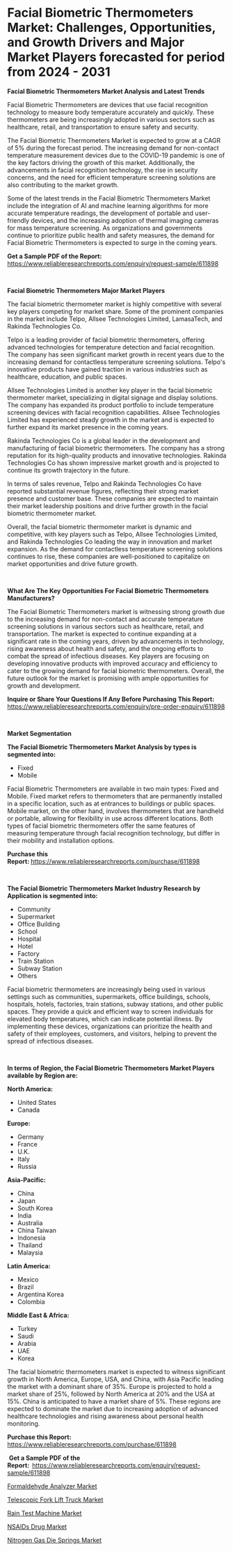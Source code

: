 <p><h1>Facial Biometric Thermometers Market: Challenges, Opportunities, and Growth Drivers and Major Market Players forecasted for period from 2024 - 2031</h1></p><p><strong>Facial Biometric Thermometers Market Analysis and Latest Trends</strong></p>
<p><p>Facial Biometric Thermometers are devices that use facial recognition technology to measure body temperature accurately and quickly. These thermometers are being increasingly adopted in various sectors such as healthcare, retail, and transportation to ensure safety and security.</p><p>The Facial Biometric Thermometers Market is expected to grow at a CAGR of 5% during the forecast period. The increasing demand for non-contact temperature measurement devices due to the COVID-19 pandemic is one of the key factors driving the growth of this market. Additionally, the advancements in facial recognition technology, the rise in security concerns, and the need for efficient temperature screening solutions are also contributing to the market growth.</p><p>Some of the latest trends in the Facial Biometric Thermometers Market include the integration of AI and machine learning algorithms for more accurate temperature readings, the development of portable and user-friendly devices, and the increasing adoption of thermal imaging cameras for mass temperature screening. As organizations and governments continue to prioritize public health and safety measures, the demand for Facial Biometric Thermometers is expected to surge in the coming years.</p></p>
<p><strong>Get a Sample PDF of the Report:&nbsp;</strong> <a href="https://www.reliableresearchreports.com/enquiry/request-sample/611898">https://www.reliableresearchreports.com/enquiry/request-sample/611898</a></p>
<p>&nbsp;</p>
<p><strong>Facial Biometric Thermometers Major Market Players</strong></p>
<p><p>The facial biometric thermometer market is highly competitive with several key players competing for market share. Some of the prominent companies in the market include Telpo, Allsee Technologies Limited, LamasaTech, and Rakinda Technologies Co.</p><p>Telpo is a leading provider of facial biometric thermometers, offering advanced technologies for temperature detection and facial recognition. The company has seen significant market growth in recent years due to the increasing demand for contactless temperature screening solutions. Telpo's innovative products have gained traction in various industries such as healthcare, education, and public spaces.</p><p>Allsee Technologies Limited is another key player in the facial biometric thermometer market, specializing in digital signage and display solutions. The company has expanded its product portfolio to include temperature screening devices with facial recognition capabilities. Allsee Technologies Limited has experienced steady growth in the market and is expected to further expand its market presence in the coming years.</p><p>Rakinda Technologies Co is a global leader in the development and manufacturing of facial biometric thermometers. The company has a strong reputation for its high-quality products and innovative technologies. Rakinda Technologies Co has shown impressive market growth and is projected to continue its growth trajectory in the future.</p><p>In terms of sales revenue, Telpo and Rakinda Technologies Co have reported substantial revenue figures, reflecting their strong market presence and customer base. These companies are expected to maintain their market leadership positions and drive further growth in the facial biometric thermometer market.</p><p>Overall, the facial biometric thermometer market is dynamic and competitive, with key players such as Telpo, Allsee Technologies Limited, and Rakinda Technologies Co leading the way in innovation and market expansion. As the demand for contactless temperature screening solutions continues to rise, these companies are well-positioned to capitalize on market opportunities and drive future growth.</p></p>
<p>&nbsp;</p>
<p><strong>What Are The Key Opportunities For Facial Biometric Thermometers Manufacturers?</strong></p>
<p><p>The Facial Biometric Thermometers market is witnessing strong growth due to the increasing demand for non-contact and accurate temperature screening solutions in various sectors such as healthcare, retail, and transportation. The market is expected to continue expanding at a significant rate in the coming years, driven by advancements in technology, rising awareness about health and safety, and the ongoing efforts to combat the spread of infectious diseases. Key players are focusing on developing innovative products with improved accuracy and efficiency to cater to the growing demand for facial biometric thermometers. Overall, the future outlook for the market is promising with ample opportunities for growth and development.</p></p>
<p><strong>Inquire or Share Your Questions If Any Before Purchasing This Report:</strong> <a href="https://www.reliableresearchreports.com/enquiry/pre-order-enquiry/611898">https://www.reliableresearchreports.com/enquiry/pre-order-enquiry/611898</a></p>
<p>&nbsp;</p>
<p><strong>Market Segmentation</strong></p>
<p><strong>The Facial Biometric Thermometers Market Analysis by types is segmented into:</strong></p>
<p><ul><li>Fixed</li><li>Mobile</li></ul></p>
<p><p>Facial Biometric Thermometers are available in two main types: Fixed and Mobile. Fixed market refers to thermometers that are permanently installed in a specific location, such as at entrances to buildings or public spaces. Mobile market, on the other hand, involves thermometers that are handheld or portable, allowing for flexibility in use across different locations. Both types of facial biometric thermometers offer the same features of measuring temperature through facial recognition technology, but differ in their mobility and installation options.</p></p>
<p><strong>Purchase this Report:&nbsp;</strong><a href="https://www.reliableresearchreports.com/purchase/611898">https://www.reliableresearchreports.com/purchase/611898</a></p>
<p>&nbsp;</p>
<p><strong>The Facial Biometric Thermometers Market Industry Research by Application is segmented into:</strong></p>
<p><ul><li>Community</li><li>Supermarket</li><li>Office Building</li><li>School</li><li>Hospital</li><li>Hotel</li><li>Factory</li><li>Train Station</li><li>Subway Station</li><li>Others</li></ul></p>
<p><p>Facial biometric thermometers are increasingly being used in various settings such as communities, supermarkets, office buildings, schools, hospitals, hotels, factories, train stations, subway stations, and other public spaces. They provide a quick and efficient way to screen individuals for elevated body temperatures, which can indicate potential illness. By implementing these devices, organizations can prioritize the health and safety of their employees, customers, and visitors, helping to prevent the spread of infectious diseases.</p></p>
<p>&nbsp;</p>
<p><strong>In terms of Region, the Facial Biometric Thermometers Market Players available by Region are:</strong></p>
<p>
    <p> <strong> North America: </strong>
        <ul>
            <li>United States</li>
            <li>Canada</li>
        </ul>
        </p> 
    <p> <strong> Europe: </strong>
        <ul>
            <li>Germany</li>
            <li>France</li>
            <li>U.K.</li>
            <li>Italy</li>
            <li>Russia</li>
        </ul>
        </p> 
    <p> <strong> Asia-Pacific: </strong>
        <ul>
            <li>China</li>
            <li>Japan</li>
            <li>South Korea</li>
            <li>India</li>
            <li>Australia</li>
            <li>China Taiwan</li>
            <li>Indonesia</li>
            <li>Thailand</li>
            <li>Malaysia</li>
        </ul>
        </p> 
    <p> <strong> Latin America: </strong>
        <ul>
            <li>Mexico</li>
            <li>Brazil</li>
            <li>Argentina Korea</li>
            <li>Colombia</li>
        </ul>
        </p> 
    <p> <strong> Middle East & Africa: </strong>
        <ul>
            <li>Turkey</li>
            <li>Saudi</li>
            <li>Arabia</li>
            <li>UAE</li>
            <li>Korea</li>
        </ul>
    </p>
    </p>
<p><p>The facial biometric thermometers market is expected to witness significant growth in North America, Europe, USA, and China, with Asia Pacific leading the market with a dominant share of 35%. Europe is projected to hold a market share of 25%, followed by North America at 20% and the USA at 15%. China is anticipated to have a market share of 5%. These regions are expected to dominate the market due to increasing adoption of advanced healthcare technologies and rising awareness about personal health monitoring.</p></p>
<p><strong>Purchase this Report: </strong><a href="https://www.reliableresearchreports.com/purchase/611898">https://www.reliableresearchreports.com/purchase/611898</a></p>
<p>&nbsp;<strong>Get a Sample PDF of the Report:&nbsp;&nbsp;</strong><a href="https://www.reliableresearchreports.com/enquiry/request-sample/611898">https://www.reliableresearchreports.com/enquiry/request-sample/611898</a></p>
<p><strong></strong></p>
<p><p><a href="https://medium.com/@kathydavis04/formaldehyde-analyzer-nbsp-market-focuses-on-market-share-size-and-projected-forecast-till-2031-d98c5324bd68">Formaldehyde Analyzer Market</a></p><p><a href="https://github.com/jaidynmorantestelletmjzya/Market-Research-Report-List-1/blob/main/telescopic-fork-lift-truck-market.md">Telescopic Fork Lift Truck Market</a></p><p><a href="https://medium.com/@kathydavis04/rain-test-machine-nbsp-market-focuses-on-market-share-size-and-projected-forecast-till-2031-0fa8c16e5b43">Rain Test Machine Market</a></p><p><a href="https://medium.com/@evelynarmstrong2022/nsaids-drug-market-trends-and-market-analysis-forecasted-for-period-2024-2031-7055f60a091d">NSAIDs Drug Market</a></p><p><a href="https://github.com/juniordelafrance/Market-Research-Report-List-1/blob/main/nitrogen-gas-die-springs-market.md">Nitrogen Gas Die Springs Market</a></p></p>